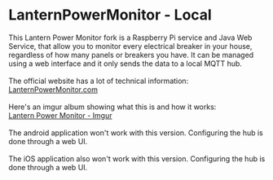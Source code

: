 # LanternPowerMonitor - Local
This Lantern Power Monitor fork is a Raspberry Pi service and Java Web Service, that allow you to monitor every electrical breaker in your house, regardless of how many panels or breakers you have. It can be managed using a web interface and it only sends the data to a local MQTT hub. 
<br><br>
The official website has a lot of technical information:
<br>
[LanternPowerMonitor.com](https://lanternpowermonitor.com)
<br><br>
Here's an imgur album showing what this is and how it works:
<br>
[Lantern Power Monitor - Imgur](https://imgur.com/gallery/SPOJYBR)
<br><br>
The android application won't work with this version. Configuring the hub is done through a web UI.
<br><br>
The iOS application also won't work with this version. Configuring the hub is done through a web UI.
<br>

